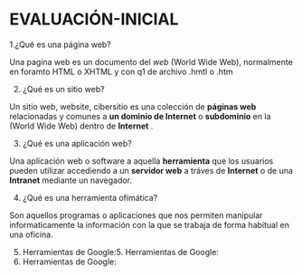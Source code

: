 # EVALUACIÓN-INICIAL

1.¿Qué es una página web?

Una pagina web es un documento del *web* (World Wide Web), normalmente en foramto HTML o XHTML y con q1 de archivo .hmtl o .htm 

2. ¿Qué es un sitio web?

Un sitio web, website, cibersitio es una colección de __páginas web__ relacionadas y comunes a __un dominio de Internet__ o __subdominio__ en la (World Wide Web) 
dentro de __Internet__ .

3. ¿Qué es una aplicación web?

Una aplicación web o software a aquella __herramienta__ que los usuarios pueden utilizar accediendo a un __servidor web__ a tráves de __Internet__ o de una __Intranet__ 
mediante un navegador.

4. ¿Qué es una herramienta ofimática?

Son aquellos programas o aplicaciones que nos permiten manipular informaticamente la información con la que se trabaja de forma habitual en una oficina. 

5. Herramientas de Google:5. Herramientas de Google:
5. Herramientas de Google:

